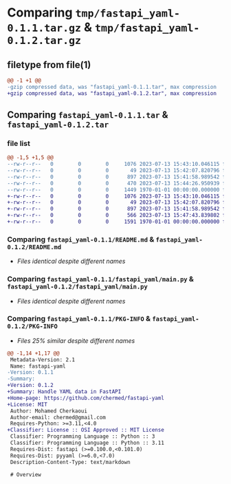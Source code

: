 # Comparing `tmp/fastapi_yaml-0.1.1.tar.gz` & `tmp/fastapi_yaml-0.1.2.tar.gz`

## filetype from file(1)

```diff
@@ -1 +1 @@
-gzip compressed data, was "fastapi_yaml-0.1.1.tar", max compression
+gzip compressed data, was "fastapi_yaml-0.1.2.tar", max compression
```

## Comparing `fastapi_yaml-0.1.1.tar` & `fastapi_yaml-0.1.2.tar`

### file list

```diff
@@ -1,5 +1,5 @@
--rw-r--r--   0        0        0     1076 2023-07-13 15:43:10.046115 fastapi_yaml-0.1.1/README.md
--rw-r--r--   0        0        0       49 2023-07-13 15:42:07.820796 fastapi_yaml-0.1.1/fastapi_yaml/__init__.py
--rw-r--r--   0        0        0      897 2023-07-13 15:41:58.989542 fastapi_yaml-0.1.1/fastapi_yaml/main.py
--rw-r--r--   0        0        0      470 2023-07-13 15:44:26.950939 fastapi_yaml-0.1.1/pyproject.toml
--rw-r--r--   0        0        0     1449 1970-01-01 00:00:00.000000 fastapi_yaml-0.1.1/PKG-INFO
+-rw-r--r--   0        0        0     1076 2023-07-13 15:43:10.046115 fastapi_yaml-0.1.2/README.md
+-rw-r--r--   0        0        0       49 2023-07-13 15:42:07.820796 fastapi_yaml-0.1.2/fastapi_yaml/__init__.py
+-rw-r--r--   0        0        0      897 2023-07-13 15:41:58.989542 fastapi_yaml-0.1.2/fastapi_yaml/main.py
+-rw-r--r--   0        0        0      566 2023-07-13 15:47:43.839802 fastapi_yaml-0.1.2/pyproject.toml
+-rw-r--r--   0        0        0     1591 1970-01-01 00:00:00.000000 fastapi_yaml-0.1.2/PKG-INFO
```

### Comparing `fastapi_yaml-0.1.1/README.md` & `fastapi_yaml-0.1.2/README.md`

 * *Files identical despite different names*

### Comparing `fastapi_yaml-0.1.1/fastapi_yaml/main.py` & `fastapi_yaml-0.1.2/fastapi_yaml/main.py`

 * *Files identical despite different names*

### Comparing `fastapi_yaml-0.1.1/PKG-INFO` & `fastapi_yaml-0.1.2/PKG-INFO`

 * *Files 25% similar despite different names*

```diff
@@ -1,14 +1,17 @@
 Metadata-Version: 2.1
 Name: fastapi-yaml
-Version: 0.1.1
-Summary: 
+Version: 0.1.2
+Summary: Handle YAML data in FastAPI
+Home-page: https://github.com/chermed/fastapi-yaml
+License: MIT
 Author: Mohamed Cherkaoui
 Author-email: chermed@gmail.com
 Requires-Python: >=3.11,<4.0
+Classifier: License :: OSI Approved :: MIT License
 Classifier: Programming Language :: Python :: 3
 Classifier: Programming Language :: Python :: 3.11
 Requires-Dist: fastapi (>=0.100.0,<0.101.0)
 Requires-Dist: pyyaml (>=6.0,<7.0)
 Description-Content-Type: text/markdown
 
 # Overview
```

